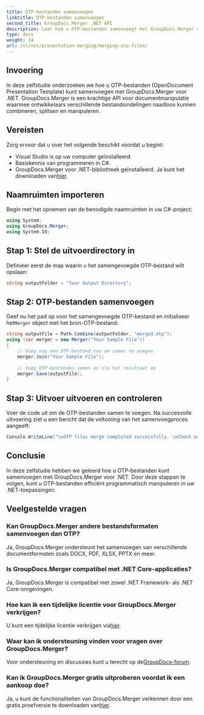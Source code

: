 ```yaml
---
title: OTP-bestanden samenvoegen
linktitle: OTP-bestanden samenvoegen
second_title: GroupDocs.Merger .NET API
description: Leer hoe u OTP-bestanden samenvoegt met GroupDocs.Merger voor .NET. Deze stapsgewijze handleiding leidt u naadloos door het proces.
type: docs
weight: 14
url: /nl/net/presentation-merging/merging-otp-files/
---
```

## Invoering
In deze zelfstudie onderzoeken we hoe u OTP-bestanden (OpenDocument Presentation Template) kunt samenvoegen met GroupDocs.Merger voor .NET. GroupDocs.Merger is een krachtige API voor documentmanipulatie waarmee ontwikkelaars verschillende bestandsindelingen naadloos kunnen combineren, splitsen en manipuleren.
## Vereisten
Zorg ervoor dat u over het volgende beschikt voordat u begint:
- Visual Studio is op uw computer geïnstalleerd.
- Basiskennis van programmeren in C#.
-  GroupDocs.Merger voor .NET-bibliotheek geïnstalleerd. Je kunt het downloaden van[hier](https://releases.groupdocs.com/merger/net/).

## Naamruimten importeren
Begin met het opnemen van de benodigde naamruimten in uw C#-project:
```csharp
using System; 
using GroupDocs.Merger;
using System.IO;
```
## Stap 1: Stel de uitvoerdirectory in
Definieer eerst de map waarin u het samengevoegde OTP-bestand wilt opslaan:
```csharp
string outputFolder = "Your Output Directory";
```
## Stap 2: OTP-bestanden samenvoegen
 Geef nu het pad op voor het samengevoegde OTP-bestand en initialiseer het`Merger` object met het bron-OTP-bestand:
```csharp
string outputFile = Path.Combine(outputFolder, "merged.otp");
using (var merger = new Merger("Your Sample File"))
{
    // Voeg nog een OTP-bestand toe om samen te voegen
    merger.Join("Your Sample File");
    
    // Voeg OTP-bestanden samen en sla het resultaat op
    merger.Save(outputFile);
}
```
## Stap 3: Uitvoer uitvoeren en controleren
Voer de code uit om de OTP-bestanden samen te voegen. Na succesvolle uitvoering ziet u een bericht dat de voltooiing van het samenvoegproces aangeeft:
```csharp
Console.WriteLine("\nOTP files merge completed successfully. \nCheck output in {0}", outputFolder);
```

## Conclusie
In deze zelfstudie hebben we geleerd hoe u OTP-bestanden kunt samenvoegen met GroupDocs.Merger voor .NET. Door deze stappen te volgen, kunt u OTP-bestanden efficiënt programmatisch manipuleren in uw .NET-toepassingen.

## Veelgestelde vragen
### Kan GroupDocs.Merger andere bestandsformaten samenvoegen dan OTP?
Ja, GroupDocs.Merger ondersteunt het samenvoegen van verschillende documentformaten zoals DOCX, PDF, XLSX, PPTX en meer.
### Is GroupDocs.Merger compatibel met .NET Core-applicaties?
Ja, GroupDocs.Merger is compatibel met zowel .NET Framework- als .NET Core-omgevingen.
### Hoe kan ik een tijdelijke licentie voor GroupDocs.Merger verkrijgen?
 U kunt een tijdelijke licentie verkrijgen via[hier](https://purchase.groupdocs.com/temporary-license/).
### Waar kan ik ondersteuning vinden voor vragen over GroupDocs.Merger?
 Voor ondersteuning en discussies kunt u terecht op de[GroupDocs-forum](https://forum.groupdocs.com/c/merger/32).
### Kan ik GroupDocs.Merger gratis uitproberen voordat ik een aankoop doe?
 Ja, u kunt de functionaliteiten van GroupDocs.Merger verkennen door een gratis proefversie te downloaden van[hier](https://releases.groupdocs.com/).